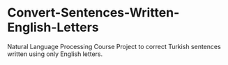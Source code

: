 # Convert-Sentences-Written-English-Letters
Natural Language Processing Course
Project to correct Turkish sentences written using only English letters.
